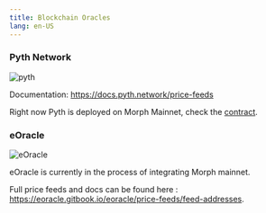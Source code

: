 ```yaml
---
title: Blockchain Oracles
lang: en-US
---
```


### Pyth Network

![pyth](../../../../assets/docs/dev/resources/pyth.jpg)

Documentation: https://docs.pyth.network/price-feeds

Right now Pyth is deployed on Morph Mainnet, check the [contract](https://explorer.morphl2.io/address/0x2880aB155794e7179c9eE2e38200202908C17B43).

### eOracle

![eOracle](../../../../assets/docs/dev/resources/eOracle.jpg)

eOracle is currently in the process of integrating Morph mainnet.

<!-- Deployed Morph Hoodi testnet [contract](https://explorer-holesky.morphl2.io/address/0xbd53b35Bf458Cd22dBDeB5Da71181daA3cFb6A10) -->

Full price feeds and docs can be found here : https://eoracle.gitbook.io/eoracle/price-feeds/feed-addresses.
